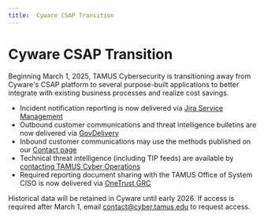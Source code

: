 ```yaml
---
title:	Cyware CSAP Transition
---
```


# Cyware CSAP Transition

Beginning March 1, 2025, TAMUS Cybersecurity is transitioning away from Cyware's CSAP platform to several purpose-built applications to better integrate with existing business processes and realize cost savings.

* Incident notification reporting is now delivered via [Jira Service Management](/policy/guidelines/incident-notification/)
* Outbound customer communications and threat intelligence bulletins are now delivered via [GovDelivery](https://public.govdelivery.com/accounts/TXAMUSCS/subscriber/new/)
* Inbound customer communications may use the methods published on our [Contact page](/contact/)
* Technical threat intelligence (including TIP feeds) are available by [contacting TAMUS Cyber Operations](/contact/)
* Required reporting document sharing with the TAMUS Office of System CISO is now delivered via [OneTrust GRC](https://tamus.my.onetrust.com)

Historical data will be retained in Cyware until early 2026. If access is required after March 1, email contact@cyber.tamus.edu to request access.